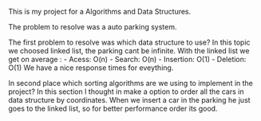 This is my project for a Algorithms and Data Structures.

The problem to resolve was a auto parking system.

The first problem to resolve was which data structure to use?
    In this topic we choosed linked list, the parking cant be infinite.
    With the linked list we get on average :
        - Acess: O(n)
        - Search: O(n)
        - Insertion: O(1)
        - Deletion: O(1)
    We have a nice response times for eveything.

In second place which sorting algorithms are we using to implement in the project?
    In this section I thought in make a option to order all the cars in data structure by coordinates.
    When we insert a car in the parking he just goes to the linked list, so for better performance order its good.